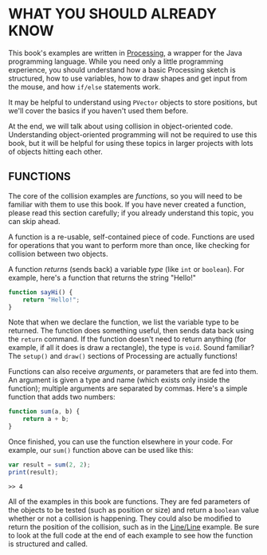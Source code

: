 # WHAT YOU SHOULD ALREADY KNOW

This book's examples are written in [Processing](http://www.processing.org), a wrapper for the Java programming language. While you need only a little programming experience, you should understand how a basic Processing sketch is structured, how to use variables, how to draw shapes and get input from the mouse, and how `if/else` statements work.

It may be helpful to understand using `PVector` objects to store positions, but we'll cover the basics if you haven't used them before.

At the end, we will talk about using collision in object-oriented code. Understanding object-oriented programming will not be required to use this book, but it will be helpful for using these topics in larger projects with lots of objects hitting each other.


## FUNCTIONS
The core of the collision examples are *functions*, so you will need to be familiar with them to use this book. If you have never created a function, please read this section carefully; if you already understand this topic, you can skip ahead.

A function is a re-usable, self-contained piece of code. Functions are used for operations that you want to perform more than once, like checking for collision between two objects.

A function *returns* (sends back) a variable *type* (like `int` or `boolean`). For example, here's a function that returns the string "Hello!"

```javascript
function sayHi() {
    return "Hello!";
}
```

Note that when we declare the function, we list the variable type to be returned. The function does something useful, then sends data back using the `return` command. If the function doesn't need to return anything (for example, if all it does is draw a rectangle), the type is `void`. Sound familiar? The `setup()` and `draw()` sections of Processing are actually functions!

Functions can also receive *arguments*, or parameters that are fed into them. An argument is given a type and name (which exists only inside the function); multiple arguments are separated by commas. Here's a simple function that adds two numbers:

```javascript
function sum(a, b) {
    return a + b;
}
```

Once finished, you can use the function elsewhere in your code. For example, our `sum()` function above can be used like this:

```javascript
var result = sum(2, 2);
print(result);
```

```
>> 4
```

All of the examples in this book are functions. They are fed parameters of the objects to be tested (such as position or size) and return a `boolean` value whether or not a collision is happening. They could also be modified to return the position of the collision, such as in the [Line/Line](line-line.php) example. Be sure to look at the full code at the end of each example to see how the function is structured and called.

